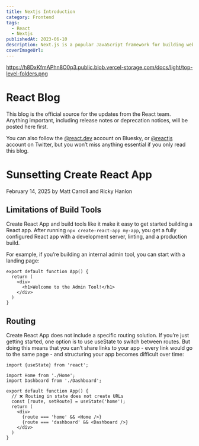 ```yaml
---
title: Nextjs Introduction
category: Frontend
tags:
  - React
  - Nextjs
publishedAt: 2023-06-10
description: Next.js is a popular JavaScript framework for building web applications. It's based on React and offers server-side rendering (SSR) and static site generation (SSG) capabilities.
coverImageUrl: 
---
```


https://h8DxKfmAPhn8O0p3.public.blob.vercel-storage.com/docs/light/top-level-folders.png

# React Blog

This blog is the official source for the updates from the React team. Anything important, including release notes or deprecation notices, will be posted here first.

You can also follow the [@react.dev](https://bsky.app/profile/react.dev) account on Bluesky, or [@reactjs](https://twitter.com/reactjs) account on Twitter, but you won’t miss anything essential if you only read this blog.


# Sunsetting Create React App

February 14, 2025 by Matt Carroll and Ricky Hanlon

## Limitations of Build Tools 

Create React App and build tools like it make it easy to get started building a React app. After running `npx create-react-app my-app`, you get a fully configured React app with a development server, linting, and a production build.

For example, if you’re building an internal admin tool, you can start with a landing page:

```tsx
export default function App() {
  return (
    <div>
      <h1>Welcome to the Admin Tool!</h1>
    </div>
  )
}
```

## Routing 

Create React App does not include a specific routing solution. If you’re just getting started, one option is to use useState to switch between routes. But doing this means that you can’t share links to your app - every link would go to the same page - and structuring your app becomes difficult over time:

```tsx {7}
import {useState} from 'react';

import Home from './Home';
import Dashboard from './Dashboard';

export default function App() {
  // ❌ Routing in state does not create URLs
  const [route, setRoute] = useState('home');
  return (
    <div>
      {route === 'home' && <Home />}
      {route === 'dashboard' && <Dashboard />}
    </div>
  )
}
```